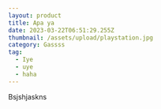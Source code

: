 ```yaml
---
layout: product
title: Apa ya
date: 2023-03-22T06:51:29.255Z
thumbnail: /assets/upload/playstation.jpg
category: Gassss
tag:
  - Iye
  - uye
  - haha
---
```

Bsjshjaskns